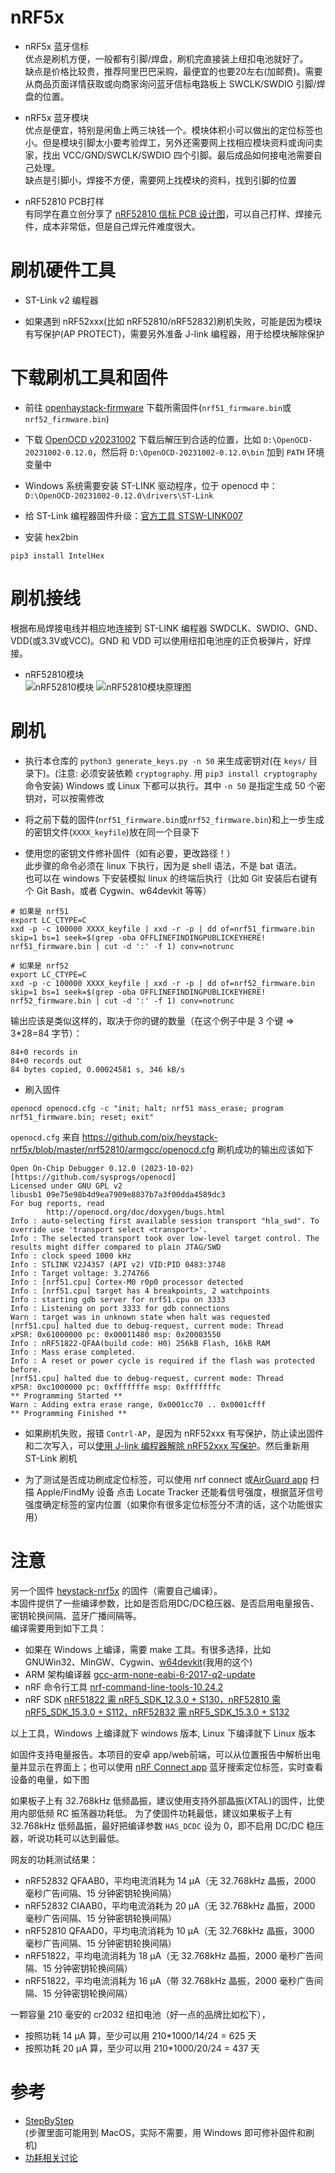 # nRF5x
- nRF5x 蓝牙信标  
优点是刷机方便，一般都有引脚/焊盘，刷机完直接装上纽扣电池就好了。  
缺点是价格比较贵，推荐阿里巴巴采购，最便宜的也要20左右(加邮费)。需要从商品页面详情获取或向商家询问蓝牙信标电路板上 SWCLK/SWDIO 引脚/焊盘的位置。  

- nRF5x 蓝牙模块  
优点是便宜，特别是闲鱼上两三块钱一个。模块体积小可以做出的定位标签也小。但是模块引脚太小要考验焊工，另外还需要网上找相应模块资料或询问卖家，找出 VCC/GND/SWCLK/SWDIO 四个引脚。最后成品如何接电池需要自己处理。  
缺点是引脚小，焊接不方便，需要网上找模块的资料，找到引脚的位置

- nRF52810 PCB打样  
有同学在嘉立创分享了 [nRF52810 信标 PCB 设计图](https://oshwhub.com/bitshen/lan-ya-xin-biao-findmy_copy_copy)，可以自己打样、焊接元件，成本非常低，但是自己焊元件难度很大。


# 刷机硬件工具
- ST-Link v2 编程器  

- 如果遇到 nRF52xxx(比如 nRF52810/nRF52832)刷机失败，可能是因为模块有写保护(AP PROTECT)，需要另外准备 J-link 编程器，用于给模块解除保护



# 下载刷机工具和固件
- 前往 [openhaystack-firmware](https://github.com/acalatrava/openhaystack-firmware/releases) 下载所需固件(`nrf51_firmware.bin`或`nrf52_firmware.bin`) 

- 下载 [OpenOCD v20231002](https://gnutoolchains.com/arm-eabi/openocd/)
下载后解压到合适的位置，比如 `D:\OpenOCD-20231002-0.12.0`，然后将 `D:\OpenOCD-20231002-0.12.0\bin` 加到 `PATH` 环境变量中

- Windows 系统需要安装 ST-LINK 驱动程序，位于 openocd 中：`D:\OpenOCD-20231002-0.12.0\drivers\ST-Link`

- 给 ST-Link 编程器固件升级：[官方工具 STSW-LINK007](https://www.st.com/en/development-tools/stsw-link007.html)

- 安装 hex2bin
```shell
pip3 install IntelHex
```



# 刷机接线
根据布局焊接电线并相应地连接到 ST-LINK 编程器
SWDCLK、SWDIO、GND、VDD(或3.3V或VCC)。GND 和 VDD 可以使用纽扣电池座的正负极弹片，好焊接。



- nRF52810模块  
![nRF52810模块](../images/nRF5x/模块1.jpg) 
![nRF52810模块原理图](../images/nRF5x/模块2.jpg)


# 刷机
- 执行本仓库的 `python3 generate_keys.py -n 50` 来生成密钥对(在 `keys/` 目录下)。(注意: 必须安装依赖 `cryptography`. 用 `pip3 install cryptography` 命令安装)
Windows 或 Linux 下都可以执行。其中 `-n 50` 是指定生成 50 个密钥对，可以按需修改

- 将之前下载的固件(`nrf51_firmware.bin`或`nrf52_firmware.bin`)和上一步生成的密钥文件(`XXXX_keyfile`)放在同一个目录下

- 使用您的密钥文件修补固件（如有必要，更改路径！）  
此步骤的命令必须在 linux 下执行，因为是 shell 语法，不是 bat 语法。  
也可以在 windows 下安装模拟 linux 的终端后执行（比如 Git 安装后右键有个 Git Bash，或者 Cygwin、w64devkit 等等）
```shell
# 如果是 nrf51
export LC_CTYPE=C
xxd -p -c 100000 XXXX_keyfile | xxd -r -p | dd of=nrf51_firmware.bin skip=1 bs=1 seek=$(grep -oba OFFLINEFINDINGPUBLICKEYHERE! nrf51_firmware.bin | cut -d ':' -f 1) conv=notrunc
```

```shell
# 如果是 nrf52
export LC_CTYPE=C
xxd -p -c 100000 XXXX_keyfile | xxd -r -p | dd of=nrf52_firmware.bin skip=1 bs=1 seek=$(grep -oba OFFLINEFINDINGPUBLICKEYHERE! nrf52_firmware.bin | cut -d ':' -f 1) conv=notrunc
```

输出应该是类似这样的，取决于你的键的数量（在这个例子中是 3 个键 => 3*28=84 字节）：
```
84+0 records in
84+0 records out
84 bytes copied, 0.00024581 s, 346 kB/s
```

- 刷入固件
```shell
openocd openocd.cfg -c "init; halt; nrf51 mass_erase; program nrf51_firmware.bin; reset; exit"
```
`openocd.cfg` 来自 https://github.com/pix/heystack-nrf5x/blob/master/nrf52810/armgcc/openocd.cfg
刷机成功的输出应该如下
```
Open On-Chip Debugger 0.12.0 (2023-10-02) [https://github.com/sysprogs/openocd]
Licensed under GNU GPL v2
libusb1 09e75e98b4d9ea7909e8837b7a3f00dda4589dc3
For bug reports, read
        http://openocd.org/doc/doxygen/bugs.html
Info : auto-selecting first available session transport "hla_swd". To override use 'transport select <transport>'.
Info : The selected transport took over low-level target control. The results might differ compared to plain JTAG/SWD
Info : clock speed 1000 kHz
Info : STLINK V2J43S7 (API v2) VID:PID 0483:3748
Info : Target voltage: 3.274766
Info : [nrf51.cpu] Cortex-M0 r0p0 processor detected
Info : [nrf51.cpu] target has 4 breakpoints, 2 watchpoints
Info : starting gdb server for nrf51.cpu on 3333
Info : Listening on port 3333 for gdb connections
Warn : target was in unknown state when halt was requested
[nrf51.cpu] halted due to debug-request, current mode: Thread
xPSR: 0x61000000 pc: 0x00011480 msp: 0x20003550
Info : nRF51822-QFAA(build code: H0) 256kB Flash, 16kB RAM
Info : Mass erase completed.
Info : A reset or power cycle is required if the flash was protected before.
[nrf51.cpu] halted due to debug-request, current mode: Thread
xPSR: 0xc1000000 pc: 0xfffffffe msp: 0xfffffffc
** Programming Started **
Warn : Adding extra erase range, 0x0001cc70 .. 0x0001cfff
** Programming Finished **
```

- 如果刷机失败，报错 `Contrl-AP`，是因为 nRF52xxx 有写保护，防止读出固件和二次写入，可以[使用 J-link 编程器解除 nRF52xxx 写保护](nRF52xxx_disable_AP.md)。然后重新用 ST-Link 刷机

- 为了测试是否成功刷成定位标签，可以使用
nrf connect 或[AirGuard app](https://github.com/seemoo-lab/AirGuard/releases) 扫描 Apple/FindMy 设备
点击 Locate Tracker 还能看信号强度，根据蓝牙信号强度确定标签的室内位置（如果你有很多定位标签分不清的话，这个功能很实用）


# 注意
另一个固件 [heystack-nrf5x](https://github.com/pix/heystack-nrf5x) 的固件（需要自己编译）。  
本固件提供了一些编译参数，比如是否启用DC/DC稳压器、是否启用电量报告、密钥轮换间隔、蓝牙广播间隔等。  
编译需要用到如下工具：  
- 如果在 Windows 上编译，需要 make 工具。有很多选择，比如 GNUWin32、MinGW、Cygwin、[w64devkit](https://github.com/skeeto/w64devkit/releases)(我用的这个)
- ARM 架构编译器 [gcc-arm-none-eabi-6-2017-q2-update](https://developer.arm.com/downloads/-/gnu-rm/6-2017-q2-update)
- nRF 命令行工具 [nrf-command-line-tools-10.24.2](https://www.nordicsemi.com/Products/Development-tools/nRF-Command-Line-Tools/Download) 
- nRF SDK [nRF51822 需 nRF5_SDK_12.3.0 + S130，nRF52810 需 nRF5_SDK_15.3.0 + S112，nRF52832 需 nRF5_SDK_15.3.0 + S132](https://www.nordicsemi.com/Products/Development-software/nRF5-SDK/Download)

以上工具，Windows 上编译就下 windows 版本, Linux 下编译就下 Linux 版本

如固件支持电量报告。本项目的安卓 app/web前端，可以从位置报告中解析出电量并显示在界面上；也可以使用 [nRF Connect app](https://github.com/NordicSemiconductor/Android-nRF-Connect) 蓝牙搜索定位标签，实时查看设备的电量，如下图



如果板子上有 32.768kHz 低频晶振，建议使用支持外部晶振(XTAL)的固件，比使用内部低频 RC 振荡器功耗低。
为了使固件功耗最低，建议如果板子上有 32.768kHz 低频晶振，最好把编译参数 `HAS_DCDC` 设为 0，即不启用 DC/DC 稳压器，听说功耗可以达到最低。


网友的功耗测试结果：  
- nRF52832 QFAAB0，平均电流消耗为 14 µA（无 32.768kHz 晶振，2000 毫秒广告间隔、15 分钟密钥轮换间隔）
- nRF52832 CIAAB0，平均电流消耗为 20 µA（无 32.768kHz 晶振，2000 毫秒广告间隔、15 分钟密钥轮换间隔）
- nRF52810 QFAAD0，平均电流消耗为 10 µA（无 32.768kHz 晶振，3000 毫秒广告间隔、15 分钟密钥轮换间隔）
- nRF51822，平均电流消耗为 18 µA（无 32.768kHz 晶振，2000 毫秒广告间隔、15 分钟密钥轮换间隔）
- nRF51822，平均电流消耗为 16 µA（带 32.768kHz 晶振，2000 毫秒广告间隔、15 分钟密钥轮换间隔）

一颗容量 210 毫安的 cr2032 纽扣电池（好一点的品牌比如松下），  
- 按照功耗 14 µA 算，至少可以用 210*1000/14/24 = 625 天
- 按照功耗 20 µA 算，至少可以用 210*1000/20/24 = 437 天




# 参考
- [StepByStep](https://github.com/acalatrava/openhaystack-firmware/blob/main/apps/openhaystack-alternative/iBeacon%20StepByStep.md)  
(步骤里面可能用到 MacOS，实际不需要，用 Windows 即可修补固件和刷机) 
- [功耗相关讨论](https://github.com/seemoo-lab/openhaystack/issues/57)
